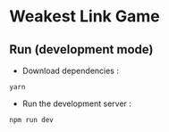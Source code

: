 # Weakest Link Game

## Run (development mode)
* Download dependencies :

```
yarn
```

* Run the development server :

```
npm run dev
```
